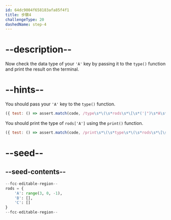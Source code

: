 ```yaml
---
id: 64dc9004f658183afa85f4f1
title: 步驟4
challengeType: 20
dashedName: step-4
---
```


# --description--

Now check the data type of your `'A'` key by passing it to the `type()` function and print the result on the terminal.

# --hints--

You should pass your `'A'` key to the `type()` function.

```js
({ test: () => assert.match(code, /type\s*\(\s*rods\s*\[\s*('|")\s*A\s*\1\s*\]\)/) })
```

You should print the type of `rods['A']` using the `print()` function.

```js
({ test: () => assert.match(code, /print\s*\(\s*type\s*\(\s*rods\s*\[\s*('|")\s*A\s*\1\s*\]\)\s*\)/) })
```

# --seed--

## --seed-contents--

```py
--fcc-editable-region--
rods = {
    'A': range(3, 0, -1),
    'B': [],
    'C': []
}
--fcc-editable-region--
```
